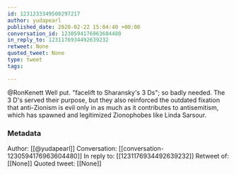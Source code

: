 ```yaml
---
id: 1231233349500297217
author: yudapearl
published_date: 2020-02-22 15:04:40 +00:00
conversation_id: 1230594176963604480
in_reply_to: 1231176934492639232
retweet: None
quoted_tweet: None
type: tweet
tags:

---
```


@RonKenett Well put. "facelift to Sharansky's 3 Ds"; so badly needed.
The 3 D's served their purpose, but they also reinforced the outdated fixation that anti-Zionism is evil only in as much as it contributes to antisemitism, which has spawned and legitimized Zionophobes like Linda Sarsour.

### Metadata

Author: [[@yudapearl]]
Conversation: [[conversation-1230594176963604480]]
In reply to: [[1231176934492639232]]
Retweet of: [[None]]
Quoted tweet: [[None]]
